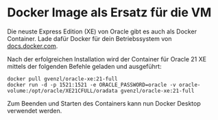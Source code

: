 # Docker Image als Ersatz für die VM

Die neuste Express Edition (XE) von Oracle gibt es auch als Docker Container. Lade dafür
Docker für dein Betriebssystem von [docs.docker.com](https://docs.docker.com/get-docker/).

Nach der erfolgreichen Installation wird der Container für Oracle 21 XE mittels der folgenden
Befehle geladen und ausgeführt:

```text
docker pull gvenzl/oracle-xe:21-full
docker run -d -p 1521:1521 -e ORACLE_PASSWORD=oracle -v oracle-volume:/opt/oracle/XE21CFULL/oradata gvenzl/oracle-xe:21-full
```

Zum Beenden und Starten des Containers kann nun Docker Desktop verwendet werden.
